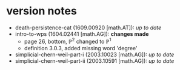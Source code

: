 # version notes

- death-persistence-cat (1609.00920 [math.AT]): _up to date_
- intro-to-wps (1604.02441 [math.AG]): **changes made**
    + page 26, bottom, $\mathbb{P}^2$ changed to $\mathbb{P}^1$
    + definition 3.0.3, added missing word 'degree'
- simplicial-chern-weil-part-i (2003.10023 [math.AG]): _up to date_
- simplicial-chern-weil-part-ii (2003.10591 [math.AG]): _up to date_

